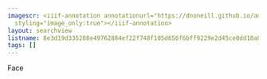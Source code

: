 ```yaml
---
imagescr: <iiif-annotation annotationurl="https://dnoneill.github.io/annotate/annotations/8e3d19d335208e49762884ef22f748f105d656f6bff9229e2d45ce0dd18a8fe-001.json"
  styling="image_only:true"></iiif-annotation>
layout: searchview
listname: 8e3d19d335208e49762884ef22f748f105d656f6bff9229e2d45ce0dd18a8fe-list.json
tags: []
---
```

Face